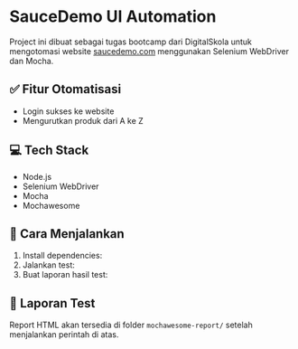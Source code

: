 # SauceDemo UI Automation

Project ini dibuat sebagai tugas bootcamp dari DigitalSkola untuk mengotomasi website [saucedemo.com](https://www.saucedemo.com) menggunakan Selenium WebDriver dan Mocha.

## ✅ Fitur Otomatisasi

- Login sukses ke website
- Mengurutkan produk dari A ke Z

## 💻 Tech Stack

- Node.js
- Selenium WebDriver
- Mocha
- Mochawesome

## 🚀 Cara Menjalankan

1. Install dependencies:
2. Jalankan test:
3. Buat laporan hasil test:

## 📄 Laporan Test

Report HTML akan tersedia di folder `mochawesome-report/` setelah menjalankan perintah di atas.